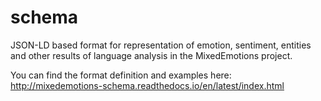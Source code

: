 # schema
JSON-LD based format for representation of emotion, sentiment, entities and other results of language analysis in the MixedEmotions project.

You can find the format definition and examples here: http://mixedemotions-schema.readthedocs.io/en/latest/index.html
